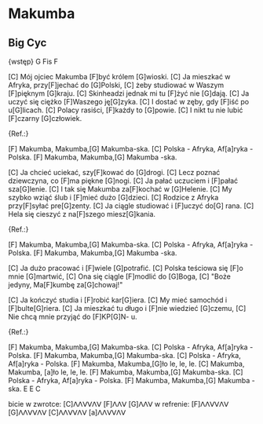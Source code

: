 # Makumba
## Big Cyc


{wstęp}
G Fis F

[C] Mój ojciec Makumba [F]być królem [G]wioski.
[C] Ja mieszkać w Afryka, przy[F]jechać do [G]Polski,
[C] żeby studiować w Waszym [F]pięknym [G]kraju.
[C] Skinheadzi jednak mi tu [F]żyć nie [G]dają.
[C] Ja uczyć się ciężko [F]Waszego ję[G]zyka.
[C] I dostać w zęby, gdy [F]iść po u[G]licach.
[C] Polacy rasiści, [F]każdy to [G]powie.
[C] I nikt tu nie lubić [F]czarny [G]człowiek.

{Ref.:}

[F] Makumba, Makumba,[G] Makumba-ska.
[C] Polska - Afryka, Af[a]ryka - Polska.
[F] Makumba, Makumba,[G] Makumba -ska.

[C] Ja chcieć uciekać, szy[F]kować do [G]drogi.
[C] Lecz poznać dziewczyna, co [F]ma piękne [G]nogi.
[C] Ja pałać uczuciem i [F]pałać sza[G]lenie.
[C] I tak się Makumba za[F]kochać w [G]Helenie.
[C] My szybko wziąć ślub i [F]mieć dużo [G]dzieci.
[C] Rodzice z Afryka przy[F]syłać pre[G]zenty.
[C] Ja ciągle studiować i [F]uczyć do[G] rana.
[C] Hela się cieszyć z na[F]szego miesz[G]kania.

{Ref.:}

[F] Makumba, Makumba,[G] Makumba-ska.
[C] Polska - Afryka, Af[a]ryka - Polska.
[F] Makumba, Makumba,[G] Makumba -ska.

[C] Ja dużo pracować i [F]wiele [G]potrafić.
[C] Polska teściowa się [F]o mnie [G]martwić,
[C] Ona się ciągle [F]modlić do [G]Boga,
[C] "Boże jedyny, Ma[F]kumbę za[G]chowaj!"



[C] Ja kończyć studia i [F]robić kar[G]iera.
[C] My mieć samochód i [F]bulte[G]riera.
[C] Ja mieszkać tu długo i [F]nie wiedzieć [G]czemu,
[C] Nie chcą mnie przyjąć do [F]KP[G]N- u.

{Ref.:}

[F] Makumba, Makumba,[G] Makumba-ska.
[C] Polska - Afryka, Af[a]ryka - Polska.
[F] Makumba, Makumba,[G] Makumba-ska.
[C] Polska - Afryka, Af[a]ryka - Polska.
[F] Makumba, Makumba,[G]ło le, le, le.
[C] Makumba, Makumba, [a]ło le, le, le.
[F] Makumba, Makumba,[G] Makumba-ska.
[C] Polska - Afryka, Af[a]ryka - Polska.
[F] Makumba, Makumba,[G] Makumba -ska.      E E C

bicie w zwrotce: [C]ᐱᐱᐯᐯᐱᐯ [F]ᐱᐱᐯ [G]ᐱᐱᐯ
     w refrenie: [F]ᐱᐱᐯᐯᐱᐯ [G]ᐱᐱᐯᐯᐱᐯ [C]ᐱᐱᐯᐯᐱᐯ [a]ᐱᐱᐯᐯᐱᐯ


